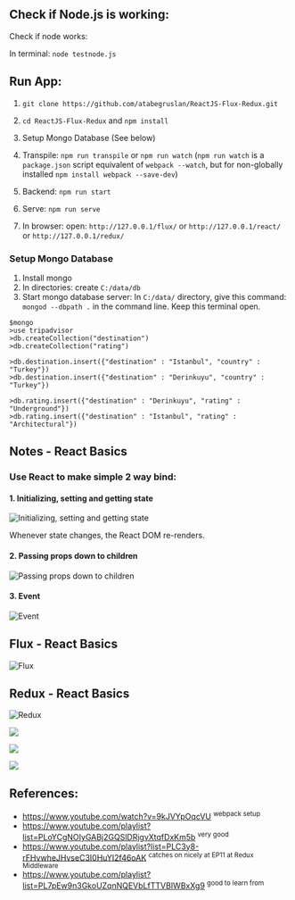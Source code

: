 ## Check if Node.js is working:

Check if node works:

In terminal: `node testnode.js`

## Run App:

1. `git clone https://github.com/atabegruslan/ReactJS-Flux-Redux.git`

2. `cd ReactJS-Flux-Redux` and `npm install`

3. Setup Mongo Database (See below)

4. Transpile:  `npm run transpile` or  `npm run watch` (`npm run watch` is a `package.json` script equivalent of `webpack --watch`, but for non-globally installed `npm install webpack --save-dev`)

5. Backend: `npm run start`

6. Serve: `npm run serve`

7. In browser: open: `http://127.0.0.1/flux/` or `http://127.0.0.1/react/` or `http://127.0.0.1/redux/`

### Setup Mongo Database

1. Install mongo
2. In directories: create `C:/data/db`
3. Start mongo database server: In `C:/data/` directory, give this command: `mongod --dbpath .` in the command line. Keep this terminal open.

```
$mongo
>use tripadvisor
>db.createCollection("destination")
>db.createCollection("rating")

>db.destination.insert({"destination" : "Istanbul", "country" : "Turkey"})
>db.destination.insert({"destination" : "Derinkuyu", "country" : "Turkey"})

>db.rating.insert({"destination" : "Derinkuyu", "rating" : "Underground"})
>db.rating.insert({"destination" : "Istanbul", "rating" : "Architectural"})
```

## Notes - React Basics

### Use React to make simple 2 way bind:

#### 1. Initializing, setting and getting state

![Initializing, setting and getting state](https://raw.githubusercontent.com/atabegruslan/ReactJS-Flux-Redux/master/Illustrations/React-state.PNG "Initializing, setting and getting state")

Whenever state changes, the React DOM re-renders.

#### 2. Passing props down to children

![Passing props down to children](https://raw.githubusercontent.com/atabegruslan/ReactJS-Flux-Redux/master/Illustrations/React-passing-props-down.PNG "Passing props down to children")

#### 3. Event

![Event](https://raw.githubusercontent.com/atabegruslan/ReactJS-Flux-Redux/master/Illustrations/Event.PNG "Event")

## Flux - React Basics

![Flux](https://raw.githubusercontent.com/atabegruslan/ReactJS-Flux-Redux/master/Illustrations/Flux.PNG "Event")

## Redux - React Basics

![Redux](https://raw.githubusercontent.com/atabegruslan/ReactJS-Flux-Redux/master/Illustrations/Redux.PNG "Event")

![](https://raw.githubusercontent.com/atabegruslan/ReactJS-Flux-Redux/master/Illustrations/Redux_Simple.png)

![](https://raw.githubusercontent.com/atabegruslan/ReactJS-Flux-Redux/master/Illustrations/Redux_Intermediate.png)

![](https://raw.githubusercontent.com/atabegruslan/ReactJS-Flux-Redux/master/Illustrations/redux_all_together.png)

## References:

- https://www.youtube.com/watch?v=9kJVYpOqcVU <sup>webpack setup</sup>
- https://www.youtube.com/playlist?list=PLoYCgNOIyGABj2GQSlDRjgvXtqfDxKm5b <sup>very good</sup>
- https://www.youtube.com/playlist?list=PLC3y8-rFHvwheJHvseC3I0HuYI2f46oAK <sup>catches on nicely at EP11 at Redux Middleware</sup>
- https://www.youtube.com/playlist?list=PL7pEw9n3GkoUZqnNQEVbLfTTVBIWBxXg9 <sup>good to learn from</sup>